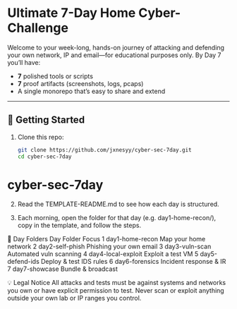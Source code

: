 # Ultimate 7-Day Home Cyber-Challenge

Welcome to your week-long, hands-on journey of attacking and defending your own network, IP and email—for educational purposes only. By Day 7 you’ll have:

- **7** polished tools or scripts  
- **7** proof artifacts (screenshots, logs, pcaps)  
- A single monorepo that’s easy to share and extend

---

## 🚀 Getting Started

1. Clone this repo:
   ```bash
   git clone https://github.com/jxnesyy/cyber-sec-7day.git
   cd cyber-sec-7day
# cyber-sec-7day

2. Read the TEMPLATE-README.md to see how each day is structured.

3.   Each morning, open the folder for that day (e.g. day1-home-recon/), copy in the template, and follow the steps.

📂 Day Folders
Day	Folder	Focus
1	day1-home-recon	Map your home network
2	day2-self-phish	Phishing your own email
3	day3-vuln-scan	Automated vuln scanning
4	day4-local-exploit	Exploit a test VM
5	day5-defend-ids	Deploy & test IDS rules
6	day6-forensics	Incident response & IR
7	day7-showcase	Bundle & broadcast

💡 Legal Notice
All attacks and tests must be against systems and networks you own or have explicit permission to test. Never scan or exploit anything outside your own lab or IP ranges you control.
